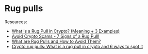 # Rug pulls


Resources:

* [What is a Rug Pull in Crypto? (Meaning + 3 Examples)](https://www.youtube.com/watch?v=YFaqng3YESE)
* [Avoid Crypto Scams - 7 Signs of a Rug Pull!](https://www.youtube.com/watch?v=a3CZBBqIfn0)
* [What are Rug Pulls and How to Avoid Them?](https://www.youtube.com/watch?v=ViopbzAsYJg)
* [Crypto rug pulls: What is a rug pull in crypto and 6 ways to spot it](https://cointelegraph.com/explained/crypto-rug-pulls-what-is-a-rug-pull-in-crypto-and-6-ways-to-spot-it)
